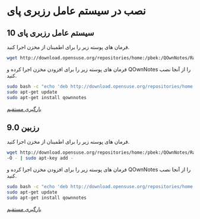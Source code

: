 # نصب در سیستم عامل رزبری پای

## سیستم عامل رزبری پای 10

فرمان های پوسته زیر را برای اطمینان از مخزن اجرا کنید.

```bash
wget http://download.opensuse.org/repositories/home:/pbek:/QOwnNotes/Raspbian_10/Release.key -O - | sudo apt-key add -
```

فرمان های پوسته زیر را برای افزودن مخزن اجرا کرده و QOwnNotes را از آنجا نصب کنید.

```bash
sudo bash -c "echo 'deb http://download.opensuse.org/repositories/home:/pbek:/QOwnNotes/Raspbian_10/ /' >> /etc/apt/sources.list.d/qownnotes.list"
sudo apt-get update
sudo apt-get install qownnotes
```

[بارگیری مستقیم](https://download.opensuse.org/repositories/home:/pbek:/QOwnNotes/Raspbian_10)

## رزبین 9.0

فرمان های پوسته زیر را برای اطمینان از مخزن اجرا کنید.

```bash
wget http://download.opensuse.org/repositories/home:/pbek:/QOwnNotes/Raspbian_9.0/Release.key
-O - | sudo apt-key add -
```

فرمان های پوسته زیر را برای افزودن مخزن اجرا کرده و QOwnNotes را از آنجا نصب کنید.

```bash
sudo bash -c "echo 'deb http://download.opensuse.org/repositories/home:/pbek:/QOwnNotes/Raspbian_9.0/ /' >> /etc/apt/sources.list.d/qownnotes.list"
sudo apt-get update
sudo apt-get install qownnotes
```

[بارگیری مستقیم](https://download.opensuse.org/repositories/home:/pbek:/QOwnNotes/Raspbian_9.0)
